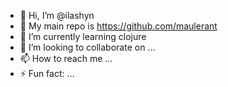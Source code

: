 - 👋 Hi, I’m @ilashyn
- 👀 My main repo is https://github.com/maulerant
- 🌱 I’m currently learning clojure
- 💞️ I’m looking to collaborate on ...
- 📫 How to reach me ...
- ⚡ Fun fact: ...

<!---
ilashyn/ilashyn is a ✨ special ✨ repository because its `README.md` (this file) appears on your GitHub profile.
You can click the Preview link to take a look at your changes.
--->
